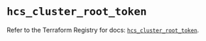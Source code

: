 # `hcs_cluster_root_token`

Refer to the Terraform Registry for docs: [`hcs_cluster_root_token`](https://registry.terraform.io/providers/hashicorp/hcs/0.5.1/docs/resources/cluster_root_token).
